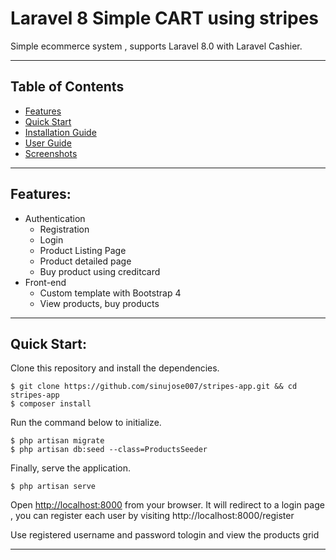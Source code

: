 # Laravel 8 Simple CART using stripes
Simple ecommerce system , supports Laravel 8.0 with Laravel Cashier.

-----
## Table of Contents

* [Features](#item1)
* [Quick Start](#item2)
* [Installation Guide](#item3)
* [User Guide](#item4)
* [Screenshots](#item5)

-----
<a name="item1"></a>
## Features:
* Authentication
  * Registration
  * Login
  * Product Listing Page
  * Product detailed page
  * Buy product using creditcard
* Front-end
  * Custom template with Bootstrap 4
  * View products, buy products

-----
<a name="item2"></a>
## Quick Start:

Clone this repository and install the dependencies.

    $ git clone https://github.com/sinujose007/stripes-app.git && cd stripes-app
    $ composer install

Run the command below to initialize. 

    $ php artisan migrate
	$ php artisan db:seed --class=ProductsSeeder

Finally, serve the application.

    $ php artisan serve

Open [http://localhost:8000](http://localhost:8000) from your browser. 
It will redirect to a login page , you can register each user by visiting http://localhost:8000/register

Use registered username and password tologin and view the products grid

-----
